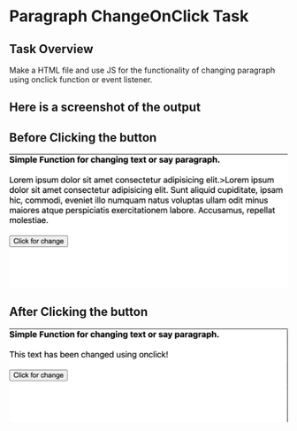 # Paragraph ChangeOnClick Task

## Task Overview

Make a HTML file and use JS for the functionality of changing paragraph using onclick function or event listener.

## Here is a screenshot of the output

## Before Clicking the button

![Before Changing The Task: Output](./Output/output.png)

## After Clicking the button

![After Changing The Task: Output](./Output/output1.png)
